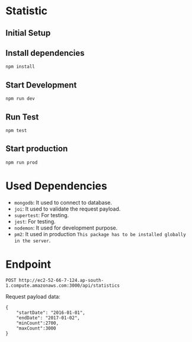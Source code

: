 # Statistic

## Initial Setup

## Install dependencies

```
npm install
```

## Start Development

```
npm run dev
```

## Run Test

```
npm test
```

## Start production

```
npm run prod
```

# Used Dependencies

- `mongodb`: It used to connect to database.
- `joi`: It used to validate the request payload.
- `supertest`: For testing.
- `jest`: For testing.
- `nodemon`: It used for development purpose.
- `pm2`: It used in production `This package has to be installed globally in the server`.

# Endpoint

```
POST http://ec2-52-66-7-124.ap-south-1.compute.amazonaws.com:3000/api/statistics
```

Request payload data:

```
{
    "startDate": "2016-01-01",
    "endDate": "2017-01-02",
    "minCount":2700,
    "maxCount":3000
}
```
